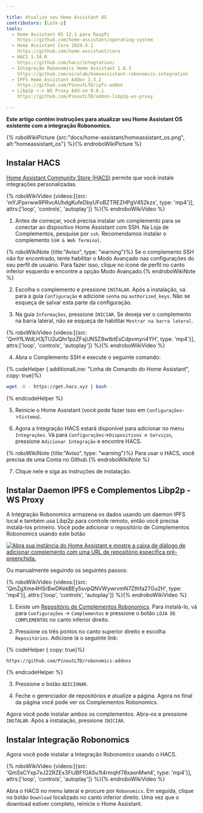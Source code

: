 ```yaml
---

title: Atualize seu Home Assistant OS
contributors: [LoSk-p]
tools:
  - Home Assistant OS 12.1 para RaspPi
    https://github.com/home-assistant/operating-system
  - Home Assistant Core 2024.5.1
    https://github.com/home-assistant/core
  - HACS 1.34.0
    https://github.com/hacs/integration/
  - Integração Robonomics Home Assistant 1.8.3
    https://github.com/airalab/homeassistant-robonomics-integration
  - IPFS Home Assistant Addon 1.3.2
    https://github.com/PinoutLTD/ipfs-addon
  - Libp2p <-> WS Proxy Add-on 0.0.1
    https://github.com/PinoutLTD/addon-libp2p-ws-proxy

---
```


**Este artigo contém instruções para atualizar seu Home Assistant OS existente com a integração Robonomics.**


{% roboWikiPicture {src:"docs/home-assistant/homeassistant_os.png", alt:"homeassistant_os"} %}{% endroboWikiPicture %}

## Instalar HACS

[Home Assistant Community Store (HACS)](https://hacs.xyz/) permite que você instale integrações personalizadas.

{% roboWikiVideo {videos:[{src: 'mYJFpxrww9PRvcAUhdgKufeDbyUFoBZTREZHPgV452kzs', type: 'mp4'}], attrs:['loop', 'controls', 'autoplay']} %}{% endroboWikiVideo %}

1. Antes de começar, você precisa instalar um complemento para se conectar ao dispositivo Home Assistant com SSH. Na Loja de Complementos, pesquise por `ssh`. Recomendamos instalar o complemento `SSH & Web Terminal`.

{% roboWikiNote {title:"Aviso", type: "warning"}%} Se o complemento SSH não for encontrado, tente habilitar o Modo Avançado nas configurações do seu perfil de usuário. Para fazer isso, clique no ícone de perfil no canto inferior esquerdo e encontre a opção Modo Avançado.{% endroboWikiNote %}

2. Escolha o complemento e pressione `INSTALAR`. Após a instalação, vá para a guia `Configuração` e adicione `senha` ou `authorized_keys`. Não se esqueça de salvar esta parte da configuração.

3. Na guia `Informações`, pressione `INICIAR`. Se deseja ver o complemento na barra lateral, não se esqueça de habilitar `Mostrar na barra lateral`.

{% roboWikiVideo {videos:[{src: 'QmYfLWdLH3jTU2uQhr1pzZFsjUNSZ8wtbtEsCdpvmyn4YH', type: 'mp4'}], attrs:['loop', 'controls', 'autoplay']} %}{% endroboWikiVideo %}

4. Abra o Complemento SSH e execute o seguinte comando:

{% codeHelper { additionalLine: "Linha de Comando do Home Assistant", copy: true}%}

```bash
wget -O - https://get.hacs.xyz | bash -
```

{% endcodeHelper %}

5. Reinicie o Home Assistant (você pode fazer isso em `Configurações`->`Sistema`).

6. Agora a Integração HACS estará disponível para adicionar no menu `Integrações`. Vá para `Configurações`->`Dispositivos e Serviços`, pressione `Adicionar Integração` e encontre HACS.

{% roboWikiNote {title:"Aviso", type: "warning"}%} Para usar o HACS, você precisa de uma Conta no Github.{% endroboWikiNote %}

7. Clique nele e siga as instruções de instalação.

## Instalar Daemon IPFS e Complementos Libp2p - WS Proxy

A Integração Robonomics armazena os dados usando um daemon IPFS local e também usa Libp2p para controle remoto, então você precisa instalá-los primeiro. Você pode adicionar o repositório de Complementos Robonomics usando este botão

[![Abra sua instância do Home Assistant e mostre a caixa de diálogo de adicionar complemento com uma URL de repositório específica pré-preenchida.](https://my.home-assistant.io/badges/supervisor_add_addon_repository.svg)](https://my.home-assistant.io/redirect/supervisor_add_addon_repository/?repository_url=https%3A%2F%2Fgithub.com%2FPinoutLTD%2Frobonomics-addons)

Ou manualmente seguindo os seguintes passos:

{% roboWikiVideo {videos:[{src: 'QmZgXme4HSrBwDKekBEy5svpQNVWywrvmN7Zthfa27Gu2H', type: 'mp4'}], attrs:['loop', 'controls', 'autoplay']} %}{% endroboWikiVideo %}

1. Existe um [Repositório de Complementos Robonomics](https://github.com/PinoutLTD/robonomics-addons). Para instalá-lo, vá para `Configurações` -> `Complementos` e pressione o botão `LOJA DE COMPLEMENTOS` no canto inferior direito.

2. Pressione os três pontos no canto superior direito e escolha `Repositórios`. Adicione lá o seguinte link:

{% codeHelper { copy: true}%}

```
https://github.com/PinoutLTD/robonomics-addons
```

{% endcodeHelper %}

3. Pressione o botão `ADICIONAR`.

4. Feche o gerenciador de repositórios e atualize a página. Agora no final da página você pode ver os Complementos Robonomics.

Agora você pode instalar ambos os complementos. Abra-os e pressione `INSTALAR`. Após a instalação, pressione `INICIAR`.

## Instalar Integração Robonomics

Agora você pode instalar a Integração Robonomics usando o HACS.

{% roboWikiVideo {videos:[{src: 'QmSsCYxp7xJ22RZEx3FtJBFfGASu1t4rmqhf78xasnMwt4', type: 'mp4'}], attrs:['loop', 'controls', 'autoplay']} %}{% endroboWikiVideo %}

Abra o HACS no menu lateral e procure por `Robonomics`. Em seguida, clique no botão `Download` localizado no canto inferior direito. Uma vez que o download estiver completo, reinicie o Home Assistant.